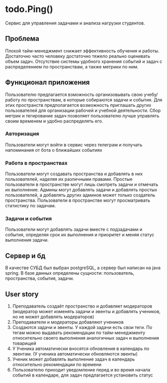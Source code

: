 # todo.Ping()
Сервис для управления задачами и анализа нагрузки студентов.

## Проблема
Плохой тайм-менеджмент снижает эффективность обучения и работы. Достаточно часто человеку достаточно тяжело реально оценивать объем задач. Отсутствие системы удобного хранения событий и задач с распределением по пространствам, а также метрики по ним.

## Функционал приложения 
Пользователю предлагается взможность организовывать свою учебу/работу по пространствам, в которые собираются задачи и события. Для этих пространств предполагается возможность приглашать других пользователей для организации рабочей и учебной деятельности. Сбор метрик и тегирование задач позволяет  пользователю лучше управлять своим временем и удобно распределять его.  
### Авторизация  
Пользователи могут войти в сервис через телеграм и получать напоминания от бота о ближайших событиях
### Работа в пространствах
Пользователи могут создавать пространства и добавлять в них пользователей, наделяя их различными правами. Простые пользователи в пространстве могут лишь смотреть задачи и отмечать их выполнение. Админы могут добавлять задачи и добавлять простых пользователей, а добавлять других админов может только создатель пространства. Пользователи в пространстве могут просматривать статистику по задачам.
### Задачи и события
Пользователи могут добавлять задачи вместе с подзадачами и события, определяя срок их выполнения и приоритет и меняя статус выполнения задачи.
## Сервер и бд
В качестве СУБД был выбран postgreSQL, а сервер был написан на java spring. В базе данных определены сущности: пользователь, пространства, события, задачи.   

## User story
1. Преподаватель создаёт пространство и добавляет модераторов (модератор может изменять задачи и эвенты и добавлять учеников, но не может добавлять модераторов)
2. Преподаватели и модераторы добавляют учеников
3. Создаются задачи и эвенты. У каждой задачи есть свои теги. По тегам можно выдавать рекомендации по тайм-менеджменту относительно своего выполнения аналогичных задач и выполнения товарищей
4. У Ученика автоматически вносятся обновления в календарь по эвентам. (У ученика автоматически обновляются эвенты)
5. Ученик может добавлять выполнение задач в календарь относительно рекомендации по времени
6. Пользователю приходит уведомление перед и во время начала событий в календаре, для задач предлагается установить статус
